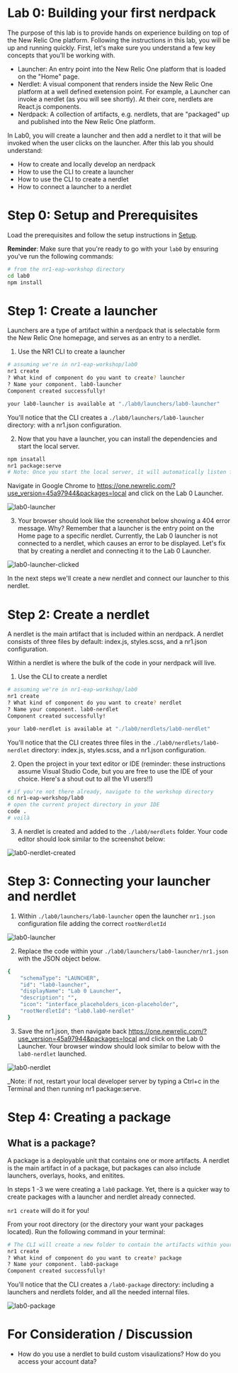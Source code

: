 Lab 0: Building your first nerdpack
=======================================================

The purpose of this lab is to provide hands on experience building on top of the New Relic One platform. Following the instructions in this lab, you will be up and running quickly. First, let's make sure you understand a few key concepts that you'll be working with. 
* Launcher: An entry point into the New Relic One platform that is loaded on the "Home" page.
* Nerdlet: A visual component that renders inside the New Relic One platform at a well defined exetension point. For example, a Launcher can invoke a nerdlet (as you will see shortly). At their core, nerdlets are React.js components. 
* Nerdpack: A collection of artifacts, e.g. nerdlets, that are "packaged" up and published into the New Relic One platform. 


In Lab0, you will create a launcher and then add a nerdlet to it that will be invoked when the user clicks on the launcher. After this lab you should understand:

* How to create and locally develop an nerdpack
* How to use the CLI to create a launcher
* How to use the CLI to create a nerdlet
* How to connect a launcher to a nerdlet

# Step 0: Setup and Prerequisites

Load the prerequisites and follow the setup instructions in [Setup](../SETUP.md).

**Reminder**: Make sure that you're ready to go with your `lab0` by ensuring you've run the following commands:

```bash
# from the nr1-eap-workshop directory
cd lab0
npm install
```

# Step 1: Create a launcher
Launchers are a type of artifact within a nerdpack that is selectable form the New Relic One homepage, and serves as an entry to a nerdlet.

1. Use the NR1 CLI to create a launcher

```bash
# assuming we're in nr1-eap-workshop/lab0
nr1 create
? What kind of component do you want to create? launcher
? Name your component. lab0-launcher
Component created successfully!

your lab0-launcher is available at "./lab0/launchers/lab0-launcher"
```
You'll notice that the CLI creates a `./lab0/launchers/lab0-launcher` directory: with a nr1.json configuration.

2. Now that you have a launcher, you can install the dependencies and start the local server. 
```bash
npm insatall
nr1 package:serve
# Note: Once you start the local server, it will automatically listen for changes in the file system. To issue commands while the local server is running, simply open a new terminal and change to the lab0 directory. 
```
Navigate in Google Chrome to https://one.newrelic.com/?use_version=45a97944&packages=local and click on the Lab 0 Launcher. 

![lab0-launcher](../screenshots/lab0_screen01.png)

3. Your browser should look like the screenshot below showing a 404 error message. Why? Remember that a launcher is the entry point on the Home page to a specific nerdlet. Currently, the Lab 0 launcher is not connected to a nerdlet, which causes an error to be displayed. Let's fix that by creating a nerdlet and connecting it to the Lab 0 Launcher. 

![lab0-launcher-clicked](../screenshots/lab0_screen02.png)

In the next steps we'll create a new nerdlet and connect our launcher to this nerdlet.


# Step 2: Create a nerdlet
A nerdlet is the main artifact that is included within an nerdpack. A nerdlet consists of three files by default: index.js, styles.scss, and a nr1.json configuration.

Within a nerdlet is where the bulk of the code in your nerdpack will live.

1. Use the CLI to create a nerdlet

```bash
# assuming we're in nr1-eap-workshop/lab0
nr1 create
? What kind of component do you want to create? nerdlet
? Name your component. lab0-nerdlet
Component created successfully!

your lab0-nerdlet is available at "./lab0/nerdlets/lab0-nerdlet"
```

You'll notice that the CLI creates three files in the `./lab0/nerdlets/lab0-nerdlet` directory: index.js, styles.scss, and a nr1.json configuration.

2. Open the project in your text editor or IDE (reminder: these instructions assume Visual Studio Code, but you are free to use the IDE of your choice. Here's a shout out to all the VI users!!)

```bash
# if you're not there already, navigate to the workshop directory
cd nr1-eap-workshop/lab0
# open the current project directory in your IDE
code .
# voilà
```

3. A nerdlet is created and added to the `./lab0/nerdlets` folder. Your code editor should look similar to the screenshot below:

![lab0-nerdlet-created](../screenshots/lab0_screen03.png)


# Step 3: Connecting your launcher and nerdlet

1. Within `./lab0/launchers/lab0-launcher` open the launcher `nr1.json` configuration file adding the correct `rootNerdletId`

![lab0-launcher](../screenshots/lab0_screen04.png)

2. Replace the code within your `./lab0/launchers/lab0-launcher/nr1.json` with the JSON object below.

```bash
{
    "schemaType": "LAUNCHER",
    "id": "lab0-launcher",
    "displayName": "Lab 0 Launcher",
    "description": "",
    "icon": "interface_placeholders_icon-placeholder",
    "rootNerdletId": "lab0.lab0-nerdlet"
}

```

3. Save the nr1.json, then navigate back https://one.newrelic.com/?use_version=45a97944&packages=local and click on the Lab 0 Launcher. Your browser window should look similar to below with the `lab0-nerdlet` launched.

![lab0-nerdlet](../screenshots/lab0_screen05.png)

_Note: if not, restart your local developer server by typing a Ctrl+c in the Terminal and then running nr1 package:serve.

# Step 4: Creating a package

## What is a package? ##

A package is a deployable unit that contains one or more artifacts.  A nerdlet is the main artifact in of a package, but packages can also include launchers, overlays, hooks, and enitites.

In steps 1 -3 we were creating a `lab0` package. Yet, there is a quicker way to create packages with a launcher and nerdlet already connected.

`nr1 create` will do it for you!

From your root directory (or the directory your want your packages located). Run the following command in your terminal:

```bash
# The CLI will create a new folder to contain the artifacts within your package
nr1 create
? What kind of component do you want to create? package
? Name your component. lab0-package
Component created successfully!

```
You'll notice that the CLI creates a `/lab0-package` directory: including a launchers and nerdlets folder, and all the needed internal files.

![lab0-package](../screenshots/lab0_screen06.png)

# For Consideration / Discussion

- How do you use a nerdlet to build custom visaulizations? How do you access your account data?

